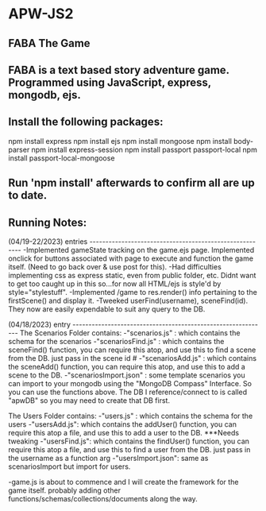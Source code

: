# APW-JS2

## FABA The Game

FABA is a text based story adventure game. Programmed using JavaScript, express, mongodb, ejs.
---------------------------------------------------------------------------------------------------
## Install the following packages:

npm install express
npm install ejs
npm install mongoose
npm install body-parser
npm install express-session
npm install passport passport-local 
npm install passport-local-mongoose 

Run 'npm install' afterwards to confirm all are up to date.
---------------------------------------------------------------------------------------------------
## Running Notes:
(04/19-22/2023) entries --------------------------------------------------------
-Implemented gameState tracking on the game.ejs page. Implemented onclick for buttons associated with page to execute and function the game itself. (Need to go back over & use post for this). 
-Had difficulties implementing css as express static, even from public folder, etc. Didnt want to get too caught up in this so...for now all HTML/ejs is style'd by style="stylestuff".
-Implemented /game to res.render() info pertaining to the firstScene() and display it.
-Tweeked userFind(username), sceneFind(id). They now are easily expendable to suit any query to the DB.

(04/18/2023) entry -------------------------------------------------------------
The Scenarios Folder contains: 
-"scenarios.js" : which contains the schema for the scenarios
-"scenariosFind.js" : which contains the sceneFind() function, you can require this atop, and use this to find a scene from the DB. just pass in the scene id #
-"scenariosAdd.js" : which contains the sceneAdd() function, you can require this atop, and use this to add a scene to the DB.
-"scenariosImport.json" : some template scenarios you can import to your mongodb using the "MongoDB Compass" Interface. So you can use the functions above. The DB I reference/connect to is called "apwDB" so you may need to create that DB first.

The Users Folder contains:
-"users.js" : which contains the schema for the users
-"usersAdd.js": which contains the addUser() function, you can require this atop a file, and use this to add a user to the DB. ***Needs tweaking
-"usersFind.js": which contains the findUser() function, you can require this atop a file, and use this to find a user from the DB. just pass in the username as a function arg
-"usersImport.json": same as scenariosImport but import for users.

-game.js is about to commence and I will create the framework for the game itself. probably adding other functions/schemas/collections/documents along the way.
